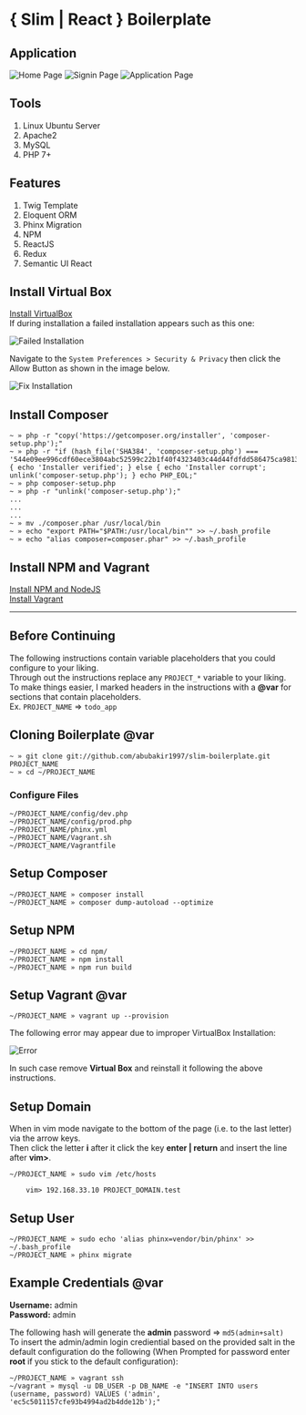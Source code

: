 # { Slim | React } Boilerplate


## Application

![Home Page](/readme/home.png "Home Page")
![Signin Page](/readme/signin.png "Signin Page")
![Application Page](/readme/app.png "Application Page")

## Tools

1. Linux Ubuntu Server
2. Apache2
3. MySQL
4. PHP 7+

## Features

1. Twig Template
2. Eloquent ORM
3. Phinx Migration
4. NPM
5. ReactJS
7. Redux
6. Semantic UI React

## Install Virtual Box

[Install VirtualBox](https://www.virtualbox.org/wiki/Downloads)  
If during installation a failed installation appears such as this one:

![Failed Installation](/readme/failed.png "Failed Installation")

Navigate to the `System Preferences > Security & Privacy` then click the Allow Button as shown in the image below.

![Fix Installation](/readme/fix.jpg "Fix Installation")

## Install Composer
```
~ » php -r "copy('https://getcomposer.org/installer', 'composer-setup.php');"
~ » php -r "if (hash_file('SHA384', 'composer-setup.php') === '544e09ee996cdf60ece3804abc52599c22b1f40f4323403c44d44fdfdd586475ca9813a858088ffbc1f233e9b180f061') { echo 'Installer verified'; } else { echo 'Installer corrupt'; unlink('composer-setup.php'); } echo PHP_EOL;"
~ » php composer-setup.php
~ » php -r "unlink('composer-setup.php');"
...
...
...
~ » mv ./composer.phar /usr/local/bin
~ » echo "export PATH="$PATH:/usr/local/bin"" >> ~/.bash_profile
~ » echo "alias composer=composer.phar" >> ~/.bash_profile
```

## Install NPM and Vagrant
[Install NPM and NodeJS](https://nodejs.org/en/)  
[Install Vagrant](https://www.vagrantup.com/)  

---

## Before Continuing

The following instructions contain variable placeholders that you could configure to your liking.   
Through out the instructions replace any ```PROJECT_*``` variable to your liking.   
To make things easier, I marked headers in the instructions with a **@var** for sections that contain placeholders.   
Ex. ```PROJECT_NAME``` => ```todo_app```

## Cloning Boilerplate @var

```
~ » git clone git://github.com/abubakir1997/slim-boilerplate.git PROJECT_NAME
~ » cd ~/PROJECT_NAME
```

### Configure Files
```~/PROJECT_NAME/config/dev.php```   
```~/PROJECT_NAME/config/prod.php```   
```~/PROJECT_NAME/phinx.yml```   
```~/PROJECT_NAME/Vagrant.sh```    
```~/PROJECT_NAME/Vagrantfile```     

## Setup Composer
```
~/PROJECT_NAME » composer install
~/PROJECT_NAME » composer dump-autoload --optimize
```

## Setup NPM
```
~/PROJECT_NAME » cd npm/
~/PROJECT_NAME » npm install
~/PROJECT_NAME » npm run build
```

## Setup Vagrant @var

```
~/PROJECT_NAME » vagrant up --provision
```

The following error may appear due to improper VirtualBox Installation:  

![Error](/readme/error.jpg "Error")

In such case remove **Virtual Box** and reinstall it following the above instructions.

## Setup Domain

When in vim mode navigate to the bottom of the page (i.e. to the last letter) via the arrow keys.  
Then click the letter **i** after it click the key **enter | return** and insert the line after **vim>**.
```
~/PROJECT_NAME » sudo vim /etc/hosts 

	vim> 192.168.33.10 PROJECT_DOMAIN.test
```

## Setup User

```
~/PROJECT_NAME » sudo echo 'alias phinx=vendor/bin/phinx' >> ~/.bash_profile 
~/PROJECT_NAME » phinx migrate
```

## Example Credentials @var

**Username:** admin   
**Password:** admin

The following hash will generate the **admin** password => ```md5(admin+salt)```   
To insert the admin/admin login crediential based on the provided salt in the default configuration do the following (When Prompted for password enter **root** if you stick to the default configuration):
```
~/PROJECT_NAME » vagrant ssh
~/vagrant » mysql -u DB_USER -p DB_NAME -e "INSERT INTO users (username, password) VALUES ('admin', 'ec5c5011157cfe93b4994ad2b4dde12b');"
```